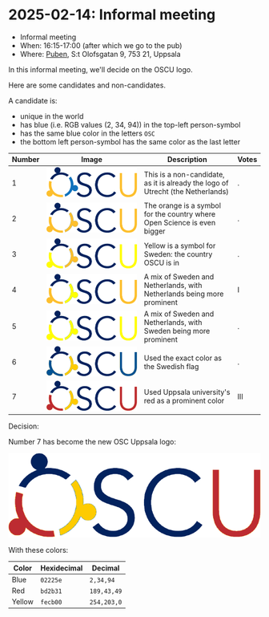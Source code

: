 # 2025-02-14: Informal meeting

- Informal meeting
- When: 16:15-17:00 (after which we go to the pub)
- Where: [Puben](https://pubenuppsala.se/), S:t Olofsgatan 9, 753 21, Uppsala

In this informal meeting, we'll decide on the OSCU logo.

Here are some candidates and non-candidates.

A candidate is:

- unique in the world
- has blue (i.e. RGB values (2, 34, 94)) in the top-left person-symbol
- has the same blue color in the letters `OSC`
- the bottom left person-symbol has the same color as the last letter

<!-- markdownlint-disable MD013 --><!-- Tables cannot be split up over lines, hence will break 80 characters per line -->

Number|Image                                               |Description                                                                    |Votes
------|----------------------------------------------------|-------------------------------------------------------------------------------|-----
1     |![Invalid logo](oscu_logo.png)                      |This is a non-candidate, as it is already the logo of Utrecht (the Netherlands)|.
2     |![Possible logo](oscu_logo_orange_orange.png)       |The orange is a symbol for the country where Open Science is even bigger       |.
3     |![Possible logo](oscu_logo_orange_yellow.png)       |Yellow is a symbol for Sweden: the country OSCU is in                          |.
4     |![Possible logo](oscu_logo_yellow_orange.png)       |A mix of Sweden and Netherlands, with Netherlands being more prominent         |I
5     |![Possible logo](oscu_logo_yellow_yellow.png)       |A mix of Sweden and Netherlands, with Sweden being more prominent              |.
6     |![Possible logo](oscu_logo_swedish_flag.png)        |Used the exact color as the Swedish flag                                       |.
7     |![Possible logo](oscu_logo_swedish_flag_uppsala.png)|Used Uppsala university's red as a prominent color                             |III

<!-- markdownlint-enable MD013 -->

Decision:

Number 7 has become the new OSC Uppsala logo:

![OSC Uppsala logo](oscu_logo_swedish_flag_uppsala.png)

With these colors:

Color |Hexidecimal|Decimal
------|-----------|-----------
Blue  |`02225e`   |`2,34,94`
Red   |`bd2b31`   |`189,43,49`
Yellow|`fecb00`   |`254,203,0`
